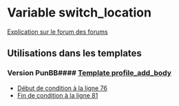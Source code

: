 # Variable switch_location
[Explication sur le forum des forums](http://forum.forumactif.com/t294113-listing-des-variables#switch_location)
## Utilisations dans les templates
### Version PunBB#### [Template profile_add_body](punbb/profile_add_body.md)
* [Début de condition à la ligne 76](../punbb/profile_add_body.tpl#L76)
* [Fin de condition à la ligne 81](../punbb/profile_add_body.tpl#L81)